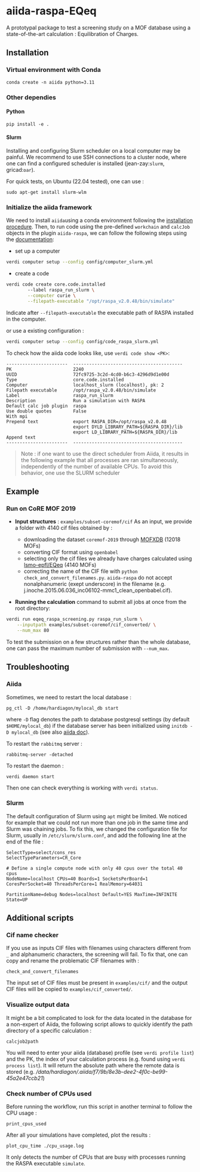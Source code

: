 # aiida-raspa-EQeq

A prototypal package to test a screening study on a MOF database using a state-of-the-art calculation : Equilibration of Charges.

## Installation

### Virtual environment with Conda
```
conda create -n aiida python=3.11
```

### Other dependies 

#### Python 
```
pip install -e .
```
#### Slurm
Installing and configuring Slurm scheduler on a local computer may be painful. We recommend to use SSH connections to a cluster node, where one can find a configured scheduler is installed (jean-zay:`slurm`, gricad:`oar`).

For quick tests, on Ubuntu (22.04 tested), one can use :
```
sudo apt-get install slurm-wlm
```

### Initialize the aiida framework
We need to install `aiida`using a conda environment following the [installation procedure](https://aiida.readthedocs.io/projects/aiida-core/en/latest/intro/install_conda.html).
Then, to run code using the pre-defined `workchain` and `calcJob` objects in the plugin `aiida-raspa`, we can follow the following steps using the [documentation](https://aiida.readthedocs.io/projects/aiida-core/en/latest/howto/run_codes.html):
- set up a computer
```bash
verdi computer setup --config config/computer_slurm.yml
```
- create a code

```bash
verdi code create core.code.installed
        --label raspa_run_slurm \
        --computer curie \
        --filepath-executable "/opt/raspa_v2.0.48/bin/simulate"
```
Indicate after `--filepath-executable` the executable path of RASPA installed in the computer.

or use a existing configuration :
```bash
verdi computer setup --config config/code_raspa_slurm.yml
```

To check how the aiida code looks like, use `verdi code show <PK>`:
```
-----------------------  -----------------------------------------
PK                       2240
UUID                     72fc9725-3c2d-4cd0-b6c3-4296d9d1e00d
Type                     core.code.installed
Computer                 localhost_slurm (localhost), pk: 2
Filepath executable      /opt/raspa_v2.0.48/bin/simulate
Label                    raspa_run_slurm
Description              Run a simulation with RASPA
Default calc job plugin  raspa
Use double quotes        False
With mpi
Prepend text             export RASPA_DIR=/opt/raspa_v2.0.48
                         export DYLD_LIBRARY_PATH=${RASPA_DIR}/lib
                         export LD_LIBRARY_PATH=${RASPA_DIR}/lib
Append text
-----------------------  -----------------------------------------
```

> Note : if one want to use the direct scheduler from Aiida, it results in the following example that all processes are ran simultaneously, independently of the number of available CPUs. To avoid this behavior, one use the SLURM scheduler


## Example

### Run on CoRE MOF 2019
- **Input structures** : `examples/subset-coremof/cif`
    As an input, we provide a folder with 4140 cif files obtained by :
    - downloading the dataset `coremof-2019` through [MOFXDB](https://github.com/snurr-group/mofdb-x-archive/tree/dc8a0295db) (12018 MOFs)
    - converting CIF format using `openbabel`
    - selecting only the cif files we already have charges calculated using [lsmo-epfl/EQeq](https://github.com/lsmo-epfl/EQeq) (4140 MOFs)
    - correcting the name of the CIF file with `python check_and_convert_filenames.py`. `aiida-raspa` do not accept nonalphanumeric (exept underscore) in the filename (e.g. j.inoche.2015.06.036_inc06102-mmc1_clean_openbabel.cif).

- **Running the calculation**
command to submit all jobs at once from the root directory:
```bash
verdi run eqeq_raspa_screening.py raspa_run_slurm \
    --inputpath examples/subset-coremof/cif_converted/ \
    --num_max 80
```
To test the submission on a few structures rather than the whole database, one can pass the maximum number of submission with `--num_max`.

## Troubleshooting

### Aiida

Sometimes, we need to restart the local database :
```
pg_ctl -D /home/hardiagon/mylocal_db start
```
where `-D` flag denotes the path to database postgresql settings (by default `$HOME/mylocal_db`) if the database server has been initialized using `initdb -D mylocal_db` (see also [aiida doc](https://aiida.readthedocs.io/projects/aiida-core/en/latest/intro/install_conda.html#installation-into-conda-environment)).

To restart the `rabbitmq` server :
```
rabbitmq-server -detached
```
To restart the daemon : 
```
verdi daemon start
```
Then one can check everything is working with `verdi status`.

### Slurm
The default configuration of Slurm using `apt` might be limited. We noticed for example that we could not run more than one job in the same time and Slurm was chaining jobs. To fix this, we changed the configuration file for Slurm, usually in `/etc/slurm/slurm.conf`, and add the following line at the end of the file :
```
SelectType=select/cons_res
SelectTypeParameters=CR_Core

# Define a single compute node with only 40 cpus over the total 40 cpus
NodeName=localhost CPUs=40 Boards=1 SocketsPerBoard=1 CoresPerSocket=40 ThreadsPerCore=1 RealMemory=64031

PartitionName=debug Nodes=localhost Default=YES MaxTime=INFINITE State=UP
```


## Additional scripts
### Cif name checker
If you use as inputs CIF files with filenames using characters different from `_` and alphanumeric characters, the screening will fail. To fix that, one can copy and rename the problematic CIF filenames with :
```
check_and_convert_filenames
```
The input set of CIF files must be present in `examples/cif/` and the output CIF files will be copied to  `examples/cif_converted/`.

### Visualize output data
It might be a bit complicated to look for the data located in the database for a non-expert of Aiida, the following script allows to quickly identify the path directory of a specific calculation :
```
calcjob2path
```
You will need to enter your aiida (database) profile (see `verdi profile list`) and the PK, the index of your calculation process (e.g. found using `verdi process list`). It will return the absolute path where the remote data is stored (e.g. */data/hardiagon/.aiida/f7/9b/8e3b-dee2-4f0c-be99-45a2e47ccb21*)

### Check number of CPUs used
Before running the workflow, run this script in another terminal to follow the CPU usage : 
```
print_cpus_used
```
After all your simulations have completed, plot the results : 
```
plot_cpu_time ./cpu_usage.log
```
It only detects the number of CPUs that are busy with processes running the RASPA executable `simulate`.
